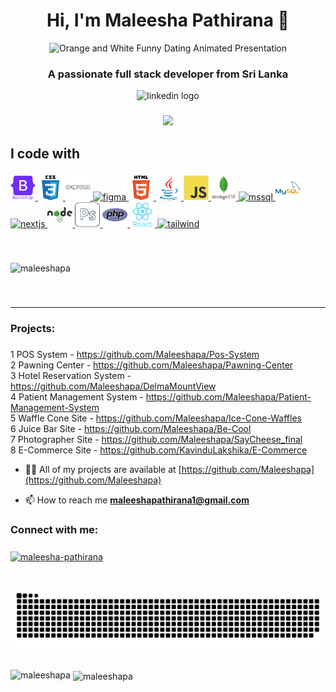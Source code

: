 <h1 align="center">Hi, I'm Maleesha Pathirana 👋</h1>

<div align="center" height="150">
  
![Orange and White Funny Dating Animated Presentation](https://github.com/user-attachments/assets/6a49ca57-33c2-4577-ac01-31efd6f42c5f)

  
</div>

###

<div align="center">
  <h3 align="center">A passionate full stack developer from Sri Lanka</h3>
  <img src="https://img.shields.io/static/v1?message=LinkedIn&logo=linkedin&label=&color=0077B5&logoColor=white&labelColor=&style=for-the-badge" height="25" alt="linkedin logo"  />
  
</div>

###

<div align="center">
  <img src="https://visitor-badge.laobi.icu/badge?page_id=maurodesouza.maurodesouza&"  />
</div>

###

###

<h2 align="left">I code with</h2>

###



<p align="left"> <a href="https://getbootstrap.com" target="_blank" rel="noreferrer"> <img src="https://raw.githubusercontent.com/devicons/devicon/master/icons/bootstrap/bootstrap-plain-wordmark.svg" alt="bootstrap" width="40" height="40"/> </a> <a href="https://www.w3schools.com/css/" target="_blank" rel="noreferrer"> <img src="https://raw.githubusercontent.com/devicons/devicon/master/icons/css3/css3-original-wordmark.svg" alt="css3" width="40" height="40"/> </a> <a href="https://expressjs.com" target="_blank" rel="noreferrer"> <img src="https://raw.githubusercontent.com/devicons/devicon/master/icons/express/express-original-wordmark.svg" alt="express" width="40" height="40"/> </a> <a href="https://www.figma.com/" target="_blank" rel="noreferrer"> <img src="https://www.vectorlogo.zone/logos/figma/figma-icon.svg" alt="figma" width="40" height="40"/> </a> <a href="https://www.w3.org/html/" target="_blank" rel="noreferrer"> <img src="https://raw.githubusercontent.com/devicons/devicon/master/icons/html5/html5-original-wordmark.svg" alt="html5" width="40" height="40"/> </a> <a href="https://www.java.com" target="_blank" rel="noreferrer"> <img src="https://raw.githubusercontent.com/devicons/devicon/master/icons/java/java-original.svg" alt="java" width="40" height="40"/> </a> <a href="https://developer.mozilla.org/en-US/docs/Web/JavaScript" target="_blank" rel="noreferrer"> <img src="https://raw.githubusercontent.com/devicons/devicon/master/icons/javascript/javascript-original.svg" alt="javascript" width="40" height="40"/> </a> <a href="https://www.mongodb.com/" target="_blank" rel="noreferrer"> <img src="https://raw.githubusercontent.com/devicons/devicon/master/icons/mongodb/mongodb-original-wordmark.svg" alt="mongodb" width="40" height="40"/> </a> <a href="https://www.microsoft.com/en-us/sql-server" target="_blank" rel="noreferrer"> <img src="https://www.svgrepo.com/show/303229/microsoft-sql-server-logo.svg" alt="mssql" width="40" height="40"/> </a> <a href="https://www.mysql.com/" target="_blank" rel="noreferrer"> <img src="https://raw.githubusercontent.com/devicons/devicon/master/icons/mysql/mysql-original-wordmark.svg" alt="mysql" width="40" height="40"/> </a> <a href="https://nextjs.org/" target="_blank" rel="noreferrer"> <img src="https://cdn.worldvectorlogo.com/logos/nextjs-2.svg" alt="nextjs" width="40" height="40"/> </a> <a href="https://nodejs.org" target="_blank" rel="noreferrer"> <img src="https://raw.githubusercontent.com/devicons/devicon/master/icons/nodejs/nodejs-original-wordmark.svg" alt="nodejs" width="40" height="40"/> </a> <a href="https://www.photoshop.com/en" target="_blank" rel="noreferrer"> <img src="https://raw.githubusercontent.com/devicons/devicon/master/icons/photoshop/photoshop-line.svg" alt="photoshop" width="40" height="40"/> </a> <a href="https://www.php.net" target="_blank" rel="noreferrer"> <img src="https://raw.githubusercontent.com/devicons/devicon/master/icons/php/php-original.svg" alt="php" width="40" height="40"/> </a> <a href="https://reactjs.org/" target="_blank" rel="noreferrer"> <img src="https://raw.githubusercontent.com/devicons/devicon/master/icons/react/react-original-wordmark.svg" alt="react" width="40" height="40"/> </a> <a href="https://tailwindcss.com/" target="_blank" rel="noreferrer"> <img src="https://www.vectorlogo.zone/logos/tailwindcss/tailwindcss-icon.svg" alt="tailwind" width="40" height="40"/> </a> </p>



###
</br>

<p align="left"> <img src="https://komarev.com/ghpvc/?username=maleeshapa&label=Profile%20views&color=0e75b6&style=flat" alt="maleeshapa" /> </p>

###
</br>
<hr>

<h3 align="left">Projects:</h3>

###

1 POS System - https://github.com/Maleeshapa/Pos-System</br>
2 Pawning Center - https://github.com/Maleeshapa/Pawning-Center</br>
3 Hotel Reservation System - https://github.com/Maleeshapa/DelmaMountView</br>
4 Patient Management System - https://github.com/Maleeshapa/Patient-Management-System</br>
5 Waffle Cone Site - https://github.com/Maleeshapa/Ice-Cone-Waffles</br>
6 Juice Bar Site - https://github.com/Maleeshapa/Be-Cool</br>
7 Photographer Site - https://github.com/Maleeshapa/SayCheese_final</br>
8 E-Commerce Site - https://github.com/KavinduLakshika/E-Commerce</br>

- 👨‍💻 All of my projects are available at [https://github.com/Maleeshapa](https://github.com/Maleeshapa)

- 📫 How to reach me **maleeshapathirana1@gmail.com**

###

<h3 align="left">Connect with me:</h3>

###

<p align="left">
<a href="https://linkedin.com/in/maleesha-pathirana" target="blank"><img align="center" src="https://raw.githubusercontent.com/rahuldkjain/github-profile-readme-generator/master/src/images/icons/Social/linked-in-alt.svg" alt="maleesha-pathirana" height="30" width="40" /></a>
</p>


###

<br clear="both">

<img align="center" src="https://raw.githubusercontent.com/platane/snk/output/github-contribution-grid-snake-dark.svg" alt="Snake animation" />

###

<p><img align="left" src="https://github-readme-stats.vercel.app/api/top-langs?username=maleeshapa&show_icons=true&locale=en&layout=compact" alt="maleeshapa" /></p>

<p>&nbsp;<img align="center" src="https://github-readme-stats.vercel.app/api?username=maleeshapa&show_icons=true&locale=en" alt="maleeshapa" /></p>
